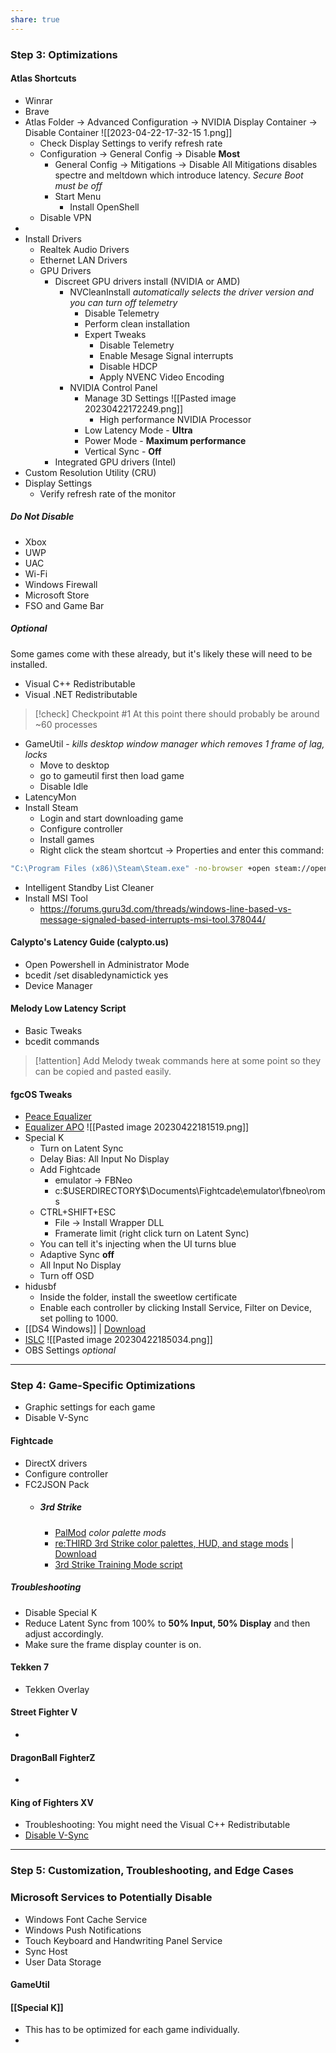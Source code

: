 ```yaml
---
share: true
---
```

### Step 3: Optimizations
#### Atlas Shortcuts
- Winrar 
- Brave
- Atlas Folder -> Advanced Configuration -> NVIDIA Display Container -> Disable Container 
  ![[2023-04-22-17-32-15 1.png]]
  	- Check Display Settings to verify refresh rate 
	- Configuration -> General Config -> Disable **Most**
		- General Config -> Mitigations -> Disable All Mitigations disables spectre and meltdown which introduce latency.  *Secure Boot must be off* 
		- Start Menu 
			- Install OpenShell 
	- Disable VPN  
- 
- Install Drivers 
	- Realtek Audio Drivers 
	- Ethernet LAN Drivers 
	- GPU Drivers 
		- Discreet GPU drivers install (NVIDIA or AMD)
			- NVCleanInstall  *automatically selects the driver version and you can turn off telemetry*
				- Disable Telemetry 
				- Perform clean installation 
				- Expert Tweaks 
					- Disable Telemetry 
					- Enable Mesage Signal  interrupts 
					- Disable HDCP 
					- Apply NVENC Video Encoding 
			- NVIDIA Control Panel 
				- Manage 3D Settings ![[Pasted image 20230422172249.png]]
					- High performance NVIDIA Processor 
				- Low Latency Mode - **Ultra** 
				- Power Mode - **Maximum performance** 
				- Vertical Sync - **Off**
		- Integrated GPU drivers (Intel)
- Custom Resolution Utility (CRU)
- Display Settings
	- Verify refresh rate of the monitor 

##### Do Not Disable
- Xbox 
- UWP 
- UAC 
- Wi-Fi
- Windows Firewall
- Microsoft Store 
- FSO and Game Bar 

##### Optional
Some games come with these already, but it's likely these will need to be installed.
- Visual C++ Redistributable
- Visual .NET Redistributable 

>[!check] Checkpoint #1
>At this point there should probably be around ~60 processes 

- GameUtil - *kills desktop window manager which removes 1 frame of lag, locks*  
	- Move to desktop
	- go to gameutil first then load game
	- Disable Idle
- LatencyMon
- Install Steam
	- Login and start downloading game 
	- Configure controller 
	- Install games 
	- Right click the steam shortcut -> Properties and enter this command:

```bash
"C:\Program Files (x86)\Steam\Steam.exe" -no-browser +open steam://open/minigameslist
```

- Intelligent Standby List Cleaner 
- Install MSI Tool 
	- https://forums.guru3d.com/threads/windows-line-based-vs-message-signaled-based-interrupts-msi-tool.378044/


#### Calypto's Latency Guide (calypto.us)
- Open Powershell in Administrator Mode 
- bcedit /set disabledynamictick yes 
- Device Manager 

#### Melody Low Latency Script 
- Basic Tweaks 
- bcedit commands
>[!attention]
>Add Melody tweak commands here at some point so they can be copied and pasted easily.

#### fgcOS Tweaks 

- [Peace Equalizer](https://sourceforge.net/projects/peace-equalizer-apo-extension/) 
- [Equalizer APO](https://sourceforge.net/projects/equalizerapo/)
	![[Pasted image 20230422181519.png]]
- Special K 
	- Turn on Latent Sync 
	- Delay Bias: All Input No Display
	- Add Fightcade 
		- emulator -> FBNeo
		- c:\$USERDIRECTORY$\Documents\Fightcade\emulator\fbneo\roms
	- CTRL+SHIFT+ESC 
		- File -> Install Wrapper DLL 
		- Framerate limit (right click turn on Latent Sync)
	- You can tell it's injecting when the UI turns blue 
	- Adaptive Sync **off** 
	- All Input No Display 
	- Turn off OSD 
- hidusbf
	- Inside the folder, install the sweetlow certificate 
	- Enable each controller by clicking Install Service, Filter on Device, set polling to 1000.
- [[DS4 Windows]]  | [Download](https://ds4-windows.com/download/ryochan7-ds4windows/#)
- [ISLC](https://www.wagnardsoft.com/forums/viewtopic.php?t=1256)
	![[Pasted image 20230422185034.png]]
- OBS Settings *optional*


---

### Step 4: Game-Specific Optimizations 
- Graphic settings for each game 
- Disable V-Sync 

#### Fightcade
- DirectX drivers 
- Configure controller
- FC2JSON Pack 
	- ##### 3rd Strike 
		- [PalMod](https://zachd.com/palmod/releases/) *color palette mods* 
		- [re:THIRD 3rd Strike color palettes, HUD, and stage mods](https://www.youtube.com/watch?v=4THUKhm3CnE) | [Download](https://mega.nz/file/xV9RzSAb#k8VztZl8WxI-hYQdz45LcToSj4W_4tQV42-y18lvlz4)
		- [3rd Strike Training Mode script](https://github.com/Grouflon/3rd_training_lua) 

##### Troubleshooting
- Disable Special K 
- Reduce Latent Sync from 100% to **50% Input, 50% Display** and then adjust accordingly.
- Make sure the frame display counter is on. 

#### Tekken 7
- Tekken Overlay  
#### Street Fighter V 
- 

#### DragonBall FighterZ
- 

#### King of Fighters XV
- Troubleshooting: You might need the Visual C++ Redistributable 
- [Disable V-Sync](https://whatifgaming.com/how-to-enable-the-king-of-fighters-xv-vsync-option-on-pc/) 


---
### Step 5: Customization, Troubleshooting, and Edge Cases 

### Microsoft Services to Potentially Disable 
- Windows Font Cache Service 
- Windows Push Notifications 
- Touch Keyboard and Handwriting Panel Service 
- Sync Host 
- User Data Storage 

#### GameUtil 

#### [[Special K]]
- This has to be optimized for each game individually. 
- 
